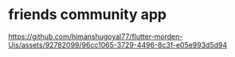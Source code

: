 # friends community app






https://github.com/himanshugoyal77/flutter-morden-Uis/assets/92782099/96cc1065-3729-4496-8c3f-e05e993d5d94

